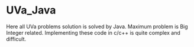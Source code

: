 # UVa_Java
Here all UVa problems solution is solved by Java. Maximum problem is Big Integer related. Implementing these code in c/c++ is quite complex and difficult.
